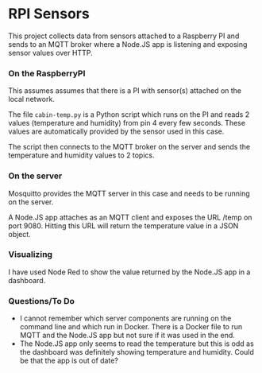 # RPI Sensors

This project collects data from sensors attached to a Raspberry PI and sends to an MQTT broker where a Node.JS app is listening and exposing sensor values over HTTP.

### On the RaspberryPI

This assumes assumes that there is a PI with sensor(s) attached on the local network.

The file `cabin-temp.py` is a Python script which runs on the PI and reads 2 values (temperature and humidity) from pin 4 every few seconds. These values are automatically provided by the sensor used in this case.

The script then connects to the MQTT broker on the server and sends the temperature and humidity values to 2 topics.

### On the server

Mosquitto provides the MQTT server in this case and needs to be running on the server.

A Node.JS app attaches as an MQTT client and exposes the URL /temp on port 9080. Hitting this URL will return the temperature value in a JSON object.

### Visualizing

I have used Node Red to show the value returned by the Node.JS app in a dashboard.

### Questions/To Do

* I cannot remember which server components are running on the command line and which run in Docker. There is a Docker file to run MQTT and the Node.JS app but not sure if it was used in the end.
* The Node.JS app only seems to read the temperature but this is odd as the dashboard was definitely showing temperature and humidity. Could be that the app is out of date?

